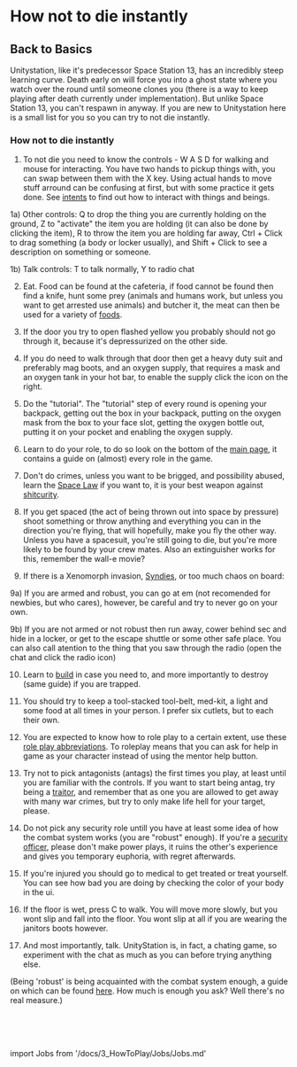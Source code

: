 # How not to die instantly

## Back to Basics

Unitystation, like it's predecessor Space Station 13, has an incredibly steep learning curve. Death early on will force you into a ghost state where you watch over the round until someone clones you (there is a way to keep playing after death currently under implementation). But unlike Space Station 13, you can't respawn in anyway. If you are new to Unitystation here is a small list for you so you can try to not die instantly.


### How not to die instantly

1) To not die you need to know the controls - W A S D for walking and mouse for interacting. You have two hands to pickup things with, you can swap between them with the X key. Using actual hands to move stuff arround can be confusing at first, but with some practice it gets done. See [intents](\3_HowToPlay\Guides\General_guides\Intents.md) to find out how to interact with things and beings.

1a) Other controls: Q to drop the thing you are currently holding on the ground, Z to "activate" the item you are holding (it can also be done by clicking the item), R to throw the item you are holding far away, Ctrl + Click to drag something (a body or locker usually), and Shift + Click to see a description on something or someone.

1b) Talk controls: T to talk normally, Y to radio chat


2) Eat. Food can be found at the cafeteria, if food cannot be found then find a knife, hunt some prey (animals and humans work, but unless you want to get arrested use animals) and butcher it, the meat can then be used for a variety of [foods](Cooking.md).


3) If the door you try to open flashed yellow you probably should not go through it, because it's depressurized on the other side.


4) If you do need to walk through that door then get a heavy duty suit and preferably mag boots, and an oxygen supply, that requires a mask and an oxygen tank in your hot bar, to enable the supply click the icon on the right.


5) Do the "tutorial". The "tutorial" step of every round is opening your backpack, getting out the box in your backpack, putting on the oxygen mask from the box to your face slot, getting the oxygen bottle out, putting it on your pocket and enabling the oxygen supply.


6) Learn to do your role, to do so look on the bottom of the [main page](Main-page.md), it contains a guide on (almost) every role in the game.


7) Don't do crimes, unless you want to be brigged, and possibility abused, learn the [Space Law](\3_HowToPlay\Guides\Security_guides\Space-Law.md) if you want to, it is your best weapon against [shitcurity](\3_HowToPlay\Guides\Joke_guides\Shitsec.md).


8) If you get spaced (the act of being thrown out into space by pressure) shoot something or throw anything and everything you can in the direction you're flying, that will hopefully, make you fly the other way. Unless you have a spacesuit, you're still going to die, but you're more likely to be found by your crew mates. Also an extinguisher works for this, remember the wall-e movie?


9) If there is a Xenomorph invasion, [Syndies](Nuclear-Emergency.md), or too much chaos on board:


9a) If you are armed and robust, you can go at em (not recomended for newbies, but who cares), however, be careful and try to never go on your own.


9b) If you are not armed or not robust then run away, cower behind sec and hide in a locker, or get to the escape shuttle or some other safe place. You can also call atention to the thing that you saw through the radio (open the chat and click the radio icon)


10) Learn to [build](\3_HowToPlay\Guides\Engineering_guides\Construction.md) in case you need to, and more importantly to destroy (same guide) if you are trapped.


11) You should try to keep a tool-stacked tool-belt, med-kit, a light and some food at all times in your person. I prefer six cutlets, but to each their own.


12) You are expected to know how to role play to a certain extent, use these [role play abbreviations](\3_HowToPlay\RP\RP-words-and-abbreviations.md). To roleplay means that you can ask for help in game as your character instead of using the mentor help button.


13) Try not to pick antagonists (antags) the first times you play, at least until you are familiar with the controls. If you want to start being antag, try being a [traitor](\3_HowToPlay\Jobs\Antagonist_roles\Traitor.md), and remember that as one you are allowed to get away with many war crimes, but try to only make life hell for your target, please.


14) Do not pick any security role untill you have at least some idea of how the combat system works (you are "robust" enough). If you're a [security officer](Security.md), please don't make power plays, it ruins the other's experience and gives you temporary euphoria, with regret afterwards.


15) If you're injured you should go to medical to get treated or treat yourself. You can see how bad you are doing by checking the color of your body in the ui.


16) If the floor is wet, press C to walk. You will move more slowly, but you wont slip and fall into the floor. You wont slip at all if you are wearing the janitors boots however.


17) And most importantly, talk. UnityStation is, in fact, a chating game, so experiment with the chat as much as you can before trying anything else.


(Being 'robust' is being acquainted with the combat system enough, a guide on which can be found [here](Combat.md). How much is enough you ask? Well there's no real measure.)

  <br/>
<br/>
<br/>

import Jobs from '/docs/3_HowToPlay/Jobs/Jobs.md'

<Jobs />


